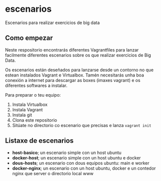 # escenarios
Escenarios para realizar exercicios de big data

## Como empezar
Neste respositorio encontrarás diferentes Vagrantfiles para lanzar facilmente diferentes escenarios sobre os que realizar exercicios de Big Data.

Os escenarios están deseñados para lanzarse desde un contorno no que estean instalados Vagrant e Virtualbox. Tamén necesitarás unha boa conexión a internet para descargar as boxes (imaxes vagrant) e os diferentes softwares a instalar.

Para preparar o teu equipo:
1. Instala Virtualbox
2. Instala Vagrant
3. Instala git
4. Clona este repositorio
5. Sitúate no directorio co escenario que precisas e lanza `vagrant init`

## Listaxe de escenarios
* **host-basico**; un escenario simple con un host ubuntu
* **docker-host**; un escenario simple con un host ubuntu e docker
* **dous-hosts**; un escenario con dous equipos ubuntu: main e worker
* **docker-nginx**; un escenario con un host ubuntu, docker e un contedor nginx que server o directorio local www

